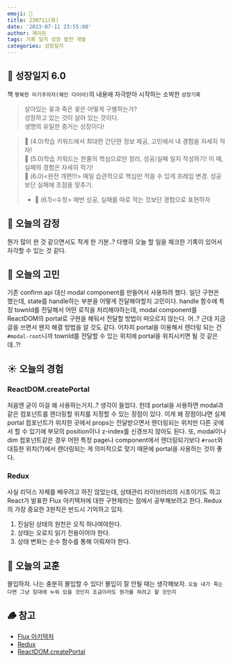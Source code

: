 ```yaml
---
emoji: 🌱
title: 230711(화)
date: '2023-07-11 23:55:00'
author: 제이든
tags: 기록 일지 성장 발전 개발
categories: 성장일지
---
```


## 🚤 성장일지 6.0

책 `행복한 이기주의자(웨인 다이어)`의 내용에 자극받아 시작하는 소박한 `성장기록`

> 살아있는 꽃과 죽은 꽃은 어떻게 구별하는가?<br/>
> 성장하고 있는 것이 살아 있는 것이다.<br/>
> 생명의 유일한 증거는 성장이다!

> 🌾 (4.0)학습 키워드에서 최대한 간단한 정보 제공, 고민에서 내 경험을 자세히 적자!<br/>
> 🥊 (5.0)학습 키워드는 한줄의 핵심으로만 정리, 성공/실패 일지 작성하기! 이 때, 실패의 경험은 자세히 적기!<br/>
> 🍉 (6.0)<완전 개편!!!> 매일 습관적으로 핵심만 적을 수 있게 프레임 변경. 성공보단 실패에 초점을 맞추기.<br/>
> - 🍉 (6.1)<수정> 매번 성공, 실패를 따로 적는 것보단 경험으로 표현하자

## 🌈 오늘의 감정

뭔가 많이 한 것 같으면서도 적게 한 기분..? 다행히 오늘 할 일을 체크한 기록이 있어서 자각할 수 있는 것 같다.

## 🫧 오늘의 고민

기존 confirm api 대신 modal component를 만들어서 사용하려 했다. 일단 구현은 했는데, state를 handle하는 부분을 어떻게 전달해야할지 고민이다. handle 함수에
특정 townId를 전달해서 어떤 로직을 처리해야하는데, modal component를 ReactDOM의 portal로 구현을 해둬서 전달할 방법이 떠오르지 않는다.
어..? 근데 지금 글을 쓰면서 왠지 해결 방법을 알 것도 같다. 어차피 portal을 이용해서 렌더링 되는 건 `#modal-root`니까 townId를 전달할 수 있는 위치에 portal을
위치시키면 될 것 같은데..?!

## ☀️ 오늘의 경험

### ReactDOM.createPortal

처음엔 굳이 이걸 왜 사용하는거지..? 생각이 들었다. 헌데 portal을 사용하면 modal과 같은 컴포넌트를 렌더링할 위치를 지정할 수 있는 장점이 있다. 이게 왜 장점이냐면
실제 portal 컴포넌트가 위치한 곳에서 props는 전달받으면서 렌더링되는 위치만 다른 곳에서 할 수 있기에 부모의 position이나 z-index를 신경쓰지 않아도 된다.
또, modal이나 dim 컴포넌트같은 경우 어떤 특정 page나 component에서 렌더링되기보다 `#root`와 대등한 위치(?)에서 렌더링되는 게 의미적으로 맞기 때문에 portal을
사용하는 것이 좋다.

### Redux

사실 리덕스 자체를 배우려고 하진 않았는데, 상태관리 라이브러리의 시초이기도 하고 React가 발표한 Flux 아키텍처에 대한 구현체라는 점에서 공부해보려고 한다.
Redux의 가장 중요한 3원칙은 반드시 기억하고 있자.

1. 진실된 상태의 원천은 오직 하나여야한다.
2. 상태는 오로지 읽기 전용이어야 한다.
3. 상태 변화는 순수 함수를 통해 이뤄져야 한다.

## 🐾 오늘의 교훈

몰입하자. 나는 충분히 몰입할 수 있다! 몰입이 잘 안될 때는 생각해보자. `오늘 내가 죽는다면 그냥 침대에 누워 있을 것인지 조금이라도 뭔가를 하려고 할 것인지`

## 🪵 참고

- [Flux 아키텍처](https://haruair.github.io/flux/docs/overview.html)
- [Redux](https://ko.redux.js.org/)
- [ReactDOM.createPortal](https://react.dev/reference/react-dom/createPortal)

```toc

```
